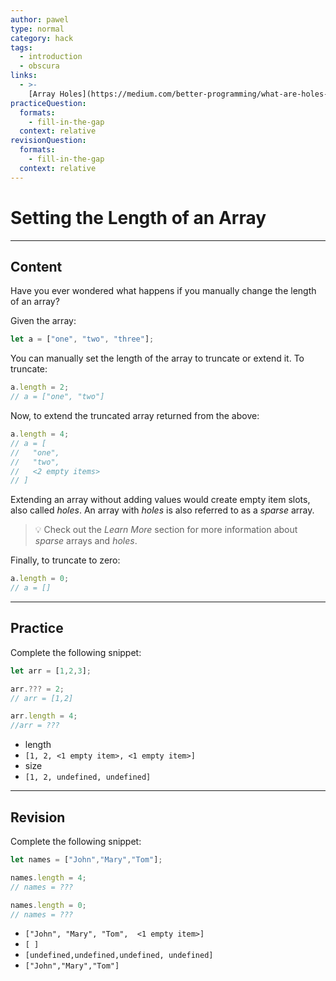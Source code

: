 ```yaml
---
author: pawel
type: normal
category: hack
tags:
  - introduction
  - obscura
links:
  - >-
    [Array Holes](https://medium.com/better-programming/what-are-holes-in-arrays-3ac5fcbcd1c){website}
practiceQuestion:
  formats:
    - fill-in-the-gap
  context: relative
revisionQuestion:
  formats:
    - fill-in-the-gap
  context: relative
---
```


# Setting the Length of an Array


---

## Content

Have you ever wondered what happens if you manually change the length of an array?

Given the array:

```javascript
let a = ["one", "two", "three"];
```

You can manually set the length of the array to truncate or extend it. To truncate:

```javascript
a.length = 2;
// a = ["one", "two"]
```

Now, to extend the truncated array returned from the above:

```javascript
a.length = 4;
// a = [
//   "one", 
//   "two", 
//   <2 empty items>
// ]
```

Extending an array without adding values would create empty item slots, also called *holes*. An array with *holes* is also referred to as a *sparse* array.

> 💡 Check out the *Learn More* section for more information about *sparse* arrays and *holes*.

Finally, to truncate to zero:

```javascript
a.length = 0;
// a = []
```


---

## Practice

Complete the following snippet:

```javascript
let arr = [1,2,3];

arr.??? = 2; 
// arr = [1,2]

arr.length = 4; 
//arr = ???
```

- length
- `[1, 2, <1 empty item>, <1 empty item>]`
- size
- `[1, 2, undefined, undefined]`


---

## Revision

Complete the following snippet:

```javascript
let names = ["John","Mary","Tom"];

names.length = 4;
// names = ???

names.length = 0;
// names = ???
```

- `["John", "Mary", "Tom",  <1 empty item>]`
- `[ ]`
- `[undefined,undefined,undefined, undefined]`
- `["John","Mary","Tom"]`
 
